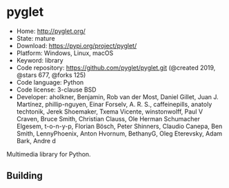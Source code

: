 # pyglet

- Home: http://pyglet.org/
- State: mature
- Download: https://pypi.org/project/pyglet/
- Platform: Windows, Linux, macOS
- Keyword: library
- Code repository: https://github.com/pyglet/pyglet.git (@created 2019, @stars 677, @forks 125)
- Code language: Python
- Code license: 3-clause BSD
- Developer: aholkner, Benjamin, Rob van der Most, Daniel Gillet, Juan J. Martínez, phillip-nguyen, Einar Forselv, A. R. S., caffeinepills, anatoly techtonik, Jerek Shoemaker, Txema Vicente, winstonwolff, Paul V Craven, Bruce Smith, Christian Clauss, Ole Herman Schumacher Elgesem, t-o-n-y-p, Florian Bösch, Peter Shinners, Claudio Canepa, Ben Smith, LennyPhoenix, Anton Hvornum, BethanyG, Oleg Eterevsky, Adam Bark, Andre d

Multimedia library for Python.

## Building
